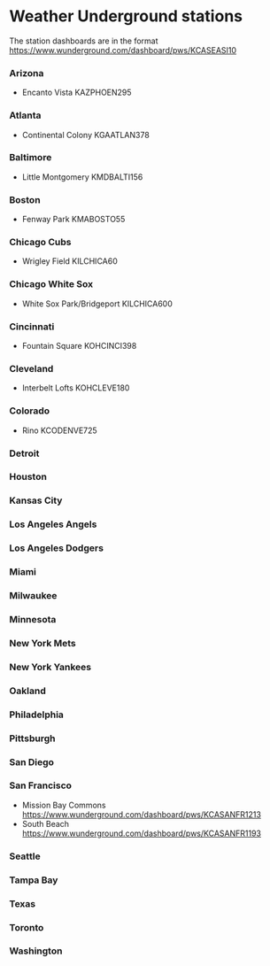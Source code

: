 # Weather Underground stations

The station dashboards are in the format https://www.wunderground.com/dashboard/pws/KCASEASI10

### Arizona
* Encanto Vista
    KAZPHOEN295

### Atlanta
* Continental Colony
    KGAATLAN378

### Baltimore
* Little Montgomery
    KMDBALTI156

### Boston
* Fenway Park
    KMABOSTO55

### Chicago Cubs
* Wrigley Field
    KILCHICA60

### Chicago White Sox
* White Sox Park/Bridgeport
    KILCHICA600

### Cincinnati
* Fountain Square
    KOHCINCI398

### Cleveland
* Interbelt Lofts
    KOHCLEVE180

### Colorado
* Rino
    KCODENVE725

### Detroit

### Houston

### Kansas City

### Los Angeles Angels

### Los Angeles Dodgers

### Miami

### Milwaukee

### Minnesota

### New York Mets

### New York Yankees

### Oakland

### Philadelphia

### Pittsburgh

### San Diego

### San Francisco
* Mission Bay Commons
    https://www.wunderground.com/dashboard/pws/KCASANFR1213
* South Beach
    https://www.wunderground.com/dashboard/pws/KCASANFR1193

### Seattle

### Tampa Bay

### Texas

### Toronto

### Washington